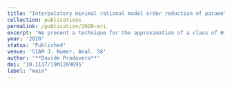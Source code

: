 ```yaml
---
title: "Interpolatory minimal rational model order reduction of parametric problems lacking uniform inf-sup stability"
collection: publications
permalink: /publication/2020-mri
excerpt: 'We present a technique for the approximation of a class of Hilbert space-valued maps which arise within the framework of Model Order Reduction for parametric partial differential equations, whose solution map has a meromorphic structure. Our MOR strategy consists in constructing an explicit rational approximation based on few snapshots of the solution, in an interpolatory fashion. Under some restrictions on the structure of the original problem, we describe a priori convergence results for our technique, hereafter called minimal rational interpolation, which show its ability to identify the main features (e.g. resonance locations) of the target solution map. We also investigate some procedures to obtain a posteriori error indicators, which may be employed to adapt the degree and the sampling points of the minimal rational interpolant. Finally, some numerical experiments are carried out to confirm the theoretical results and the effectiveness of our technique.'
year: '2020'
status: 'Published'
venue: 'SIAM J. Numer. Anal. 58'
author: '**Davide Pradovera**'
doi: '10.1137/19M1269695'
label: "main"
---
```


